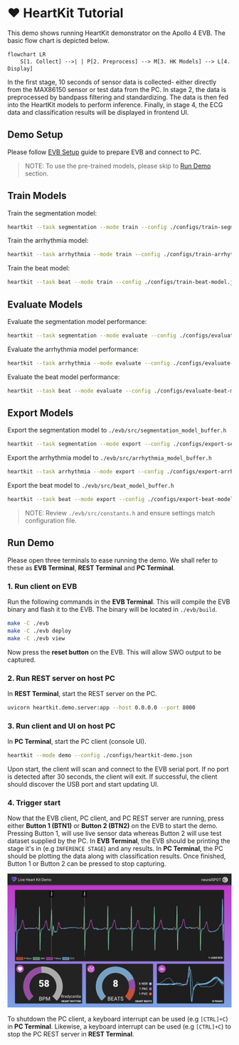 # ♥️ HeartKit Tutorial

This demo shows running HeartKit demonstrator on the Apollo 4 EVB. The basic flow chart is depicted below.

```mermaid
flowchart LR
    S[1. Collect] -->| | P[2. Preprocess] --> M[3. HK Models] --> L[4. Display]
```

In the first stage, 10 seconds of sensor data is collected- either directly from the MAX86150 sensor or test data from the PC. In stage 2, the data is preprocessed by bandpass filtering and standardizing. The data is then fed into the HeartKit models to perform inference. Finally, in stage 4, the ECG data and classification results will be displayed in frontend UI.

## Demo Setup

Please follow [EVB Setup](./evb-setup.md) guide to prepare EVB and connect to PC.

>NOTE: To use the pre-trained models, please skip to [Run Demo](#run-demo) section.

## Train Models

Train the segmentation model:

```bash
heartkit --task segmentation --mode train --config ./configs/train-segmentation-model.json
```

Train the arrhythmia model:

```bash
heartkit --task arrhythmia --mode train --config ./configs/train-arrhythmia-model.json
```

Train the beat model:

```bash
heartkit --task beat --mode train --config ./configs/train-beat-model.json
```

## Evaluate Models

Evaluate the segmentation model performance:

```bash
heartkit --task segmentation --mode evaluate --config ./configs/evaluate-segmentation-model.json
```

Evaluate the arrhythmia model performance:

```bash
heartkit --task arrhythmia --mode evaluate --config ./configs/evaluate-arrhythmia-model.json
```

Evaluate the beat model performance:

```bash
heartkit --task beat --mode evaluate --config ./configs/evaluate-beat-model.json
```

## Export Models

Export the segmentation model to `./evb/src/segmentation_model_buffer.h`

```bash
heartkit --task segmentation --mode export --config ./configs/export-segmentation-model.json
```

Export the arrhythmia model to `./evb/src/arrhythmia_model_buffer.h`

```bash
heartkit --task arrhythmia --mode export --config ./configs/export-arrhythmia-model.json
```

Export the beat model to `./evb/src/beat_model_buffer.h`

```bash
heartkit --task beat --mode export --config ./configs/export-beat-model.json
```

>NOTE: Review `./evb/src/constants.h` and ensure settings match configuration file.

## Run Demo

Please open three terminals to ease running the demo. We shall refer to these as __EVB Terminal__, __REST Terminal__ and __PC Terminal__.

### 1. Run client on EVB

Run the following commands in the __EVB Terminal__. This will compile the EVB binary and flash it to the EVB. The binary will be located in `./evb/build`.

```bash
make -C ./evb
make -C ./evb deploy
make -C ./evb view
```

Now press the __reset button__ on the EVB. This will allow SWO output to be captured.

### 2. Run REST server on host PC

In __REST Terminal__, start the REST server on the PC.

```bash
uvicorn heartkit.demo.server:app --host 0.0.0.0 --port 8000
```

### 3. Run client and UI on host PC

In __PC Terminal__, start the PC client (console UI).

```bash
heartkit --mode demo --config ./configs/heartkit-demo.json
```

Upon start, the client will scan and connect to the EVB serial port. If no port is detected after 30 seconds, the client will exit. If successful, the client should discover the USB port and start updating UI.

### 4. Trigger start

Now that the EVB client, PC client, and PC REST server are running, press either __Button 1 (BTN1)__ or __Button 2 (BTN2)__ on the EVB to start the demo. Pressing Button 1, will use live sensor data whereas Button 2 will use test dataset supplied by the PC. In __EVB Terminal__, the EVB should be printing the stage it's in (e.g `INFERENCE STAGE`) and any results. In __PC Terminal__, the PC should be plotting the data along with classification results. Once finished, Button 1 or Button 2 can be pressed to stop capturing.

![evb-demo-plot](./assets/heartkit-demo.png)

To shutdown the PC client, a keyboard interrupt can be used (e.g `[CTRL]+C`) in __PC Terminal__.
Likewise, a keyboard interrupt can be used (e.g `[CTRL]+C`) to stop the PC REST server in __REST Terminal__.
